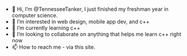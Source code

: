 - 👋 Hi, I’m @TennesseeTanker, I just finished my freshman year in computer science.
- 👀 I’m interested in web design, mobile app dev, and c++
- 🌱 I’m currently learning c++
- 💞️ I’m looking to collaborate on anything that helps me learn c++ right now
- 📫 How to reach me - via this site.

<!---
TennesseeTanker/TennesseeTanker is a ✨ special ✨ repository because its `README.md` (this file) appears on your GitHub profile.
You can click the Preview link to take a look at your changes.
--->
